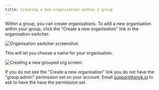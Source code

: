 ```yaml
---
title: Creating a new organisation within a group
---
```


Within a group, you can create organisations. To add a new organisation within your group, click the "Create a new organisation" link in the organisation switcher.

![Organisation switcher screenshot.](https://res.cloudinary.com/snyk/image/upload/c_scale,q_auto,w_350/v1519044611/docs/group-no-orgs.png)

This will let you choose a name for your organisation.

![Creating a new grouped org screen.](https://res.cloudinary.com/snyk/image/upload/c_scale,w_834/v1539259823/docs/groups/new-org.png)

If you do not see the "Create a new organisation" link you do not have the "group admin" permission set on your account. Email support@snyk.io to ask to have the have the permission set.
